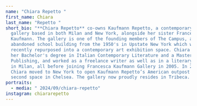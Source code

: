 ```yaml
---
name: "Chiara Repetto "
first_name: Chiara
last_name: "Repetto "
short_bio: "**Chiara Repetto** co-owns Kaufmann Repetto, a contemporary art
  gallery based in both Milan and New York, alongside her sister Francesca
  Kaufmann. The gallery is one of the founding members of The Campus, an
  abandoned school building from the 1950's in Upstate New York which was
  recently repurposed into a contemporary art exhibition space. Chiara received
  her Bachelor's degree in Italian Contemporary Literature and a Master's in
  Publishing, and worked as a freelance writer as well as in a literary agency
  in Milan, all before joining Francesca Kaufmann Gallery in 2005. In 2013,
  Chiara moved to New York to open Kaufmann Repetto’s American outpost and
  second space in Chelsea. The gallery now proudly resides in Tribeca. "
portraits:
  - media: " 2024/09/chiara-repetto"
instagram: chiararepetto
---
```

